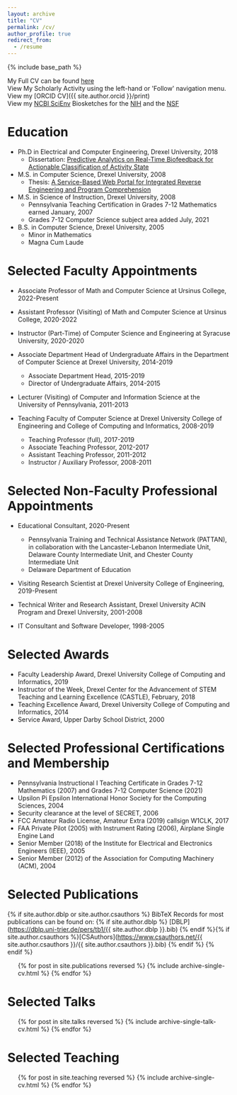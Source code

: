 ```yaml
---
layout: archive
title: "CV"
permalink: /cv/
author_profile: true
redirect_from:
  - /resume
---
```


{% include base_path %}

My Full CV can be found [here](/files/CV.pdf)    
View My Scholarly Activity using the left-hand or 'Follow' navigation menu.  
View my [ORCID CV]({{ site.author.orcid }}/print)  
View my [NCBI SciEnv](https://www.ncbi.nlm.nih.gov/sciencv/) Biosketches for the [NIH](https://www.ncbi.nlm.nih.gov/myncbi/william.mongan.1/cv/548372/) and the [NSF](https://www.ncbi.nlm.nih.gov/myncbi/william.mongan.1/cv/313815/)

Education
======
* Ph.D in Electrical and Computer Engineering, Drexel University, 2018
  * Dissertation: [Predictive Analytics on Real-Time Biofeedback for Actionable Classification of Activity State](/publication/dissertation)
* M.S. in Computer Science, Drexel University, 2008
  * Thesis: [A Service-Based Web Portal for Integrated Reverse Engineering and Program Comprehension](/publication/msthesis)
* M.S. in Science of Instruction, Drexel University, 2008
  * Pennsylvania Teaching Certification in Grades 7-12 Mathematics earned January, 2007
  * Grades 7-12 Computer Science subject area added July, 2021
* B.S. in Computer Science, Drexel University, 2005
  * Minor in Mathematics
  * Magna Cum Laude

Selected Faculty Appointments
======
* Associate Professor of Math and Computer Science at Ursinus College, 2022-Present

* Assistant Professor (Visiting) of Math and Computer Science at Ursinus College, 2020-2022

* Instructor (Part-Time) of Computer Science and Engineering at Syracuse University, 2020-2020

* Associate Department Head of Undergraduate Affairs in the Department of Computer Science at Drexel University, 2014-2019
  * Associate Department Head, 2015-2019
  * Director of Undergraduate Affairs, 2014-2015

* Lecturer (Visiting) of Computer and Information Science at the University of Pennsylvania, 2011-2013

* Teaching Faculty of Computer Science at Drexel University College of Engineering and College of Computing and Informatics, 2008-2019
  * Teaching Professor (full), 2017-2019
  * Associate Teaching Professor, 2012-2017
  * Assistant Teaching Professor, 2011-2012
  * Instructor / Auxiliary Professor, 2008-2011

Selected Non-Faculty Professional Appointments
======
* Educational Consultant, 2020-Present
  * Pennsylvania Training and Technical Assistance Network (PATTAN), in collaboration with the Lancaster-Lebanon Intermediate Unit, Delaware County Intermediate Unit, and Chester County Intermediate Unit
  * Delaware Department of Education
  
* Visiting Research Scientist at Drexel University College of Engineering, 2019-Present

* Technical Writer and Research Assistant, Drexel University ACIN Program and Drexel University, 2001-2008

* IT Consultant and Software Developer, 1998-2005

Selected Awards
======
* Faculty Leadership Award, Drexel University College of Computing and Informatics, 2019
* Instructor of the Week, Drexel Center for the Advancement of STEM Teaching and Learning Excellence (CASTLE), February, 2018
* Teaching Excellence Award, Drexel University College of Computing and Informatics, 2014
* Service Award, Upper Darby School District, 2000

Selected Professional Certifications and Membership
======
* Pennsylvania Instructional I Teaching Certificate in Grades 7-12 Mathematics (2007) and Grades 7-12 Computer Science (2021)
* Upsilon Pi Epsilon International Honor Society for the Computing Sciences, 2004
* Security clearance at the level of SECRET, 2006
* FCC Amateur Radio License, Amateur Extra (2019) callsign W1CLK, 2017
* FAA Private Pilot (2005) with Instrument Rating (2006), Airplane Single Engine Land
* Senior Member (2018) of the Institute for Electrical and Electronics Engineers (IEEE), 2005
* Senior Member (2012) of the Association for Computing Machinery (ACM), 2004

Selected Publications
======
{% if site.author.dblp or site.author.csauthors %}
BibTeX Records for most publications can be found on: {% if site.author.dblp %}
[DBLP](https://dblp.uni-trier.de/pers/tb1/{{ site.author.dblp }}.bib) {% endif %}{% if site.author.csauthors %}[CSAuthors](https://www.csauthors.net/{{ site.author.csauthors }}/{{ site.author.csauthors }}.bib) {% endif %}
{% endif %}

  <ul>{% for post in site.publications reversed %}
    {% include archive-single-cv.html %}
  {% endfor %}</ul>
  
Selected Talks
======
  <ul>{% for post in site.talks reversed %}
    {% include archive-single-talk-cv.html %}
  {% endfor %}</ul>
  
Selected Teaching
======
  <ul>{% for post in site.teaching reversed %}
    {% include archive-single-cv.html %}
  {% endfor %}</ul>
